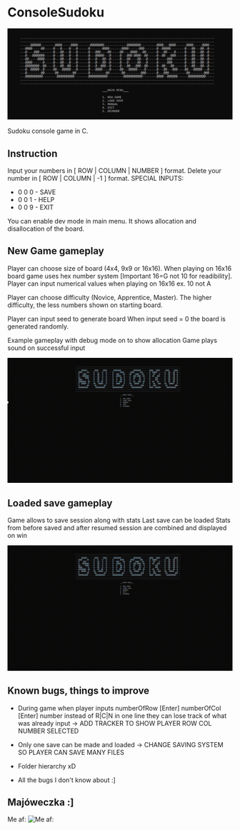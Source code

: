 # ConsoleSudoku
![TitleScreen](gifs/Title.JPG)

Sudoku console game in C.

## Instruction

Input your numbers in [ ROW | COLUMN | NUMBER ] format.
Delete your number in [ ROW | COLUMN | -1 ] format.
SPECIAL INPUTS:
* 0 0 0 - SAVE 
* 0 0 1 - HELP
* 0 0 9 - EXIT


You can enable dev mode in main menu. It shows allocation and disallocation of the board.


## New Game gameplay

Player can choose size of board (4x4, 9x9 or 16x16).
When playing on 16x16 board game uses hex number system [Important 16=G not 10 for readibility].
Player can input numerical values when playing on 16x16 ex. 10 not A

Player can choose difficulty (Novice, Apprentice, Master).
The higher difficulty, the less numbers shown on starting board.

Player can input seed to generate board
When input seed = 0 the board is generated randomly.

Example gameplay with debug mode on to show allocation
Game plays sound on successful input

![Gameplay](gifs/Sudoku_Gameplay.gif)

## Loaded save gameplay
Game allows to save session along with stats
Last save can be loaded 
Stats from before saved and after 
resumed session are combined and displayed on win

![Load](gifs/Sudoku_Loading.gif)

## Known bugs, things to improve

* During game when player inputs numberOfRow [Enter] numberOfCol [Enter] number instead of R|C|N in one line
they can lose track of what was already input
	-> ADD TRACKER TO SHOW PLAYER ROW COL NUMBER SELECTED

* Only one save can be made and loaded
	-> CHANGE SAVING SYSTEM SO PLAYER CAN SAVE MANY FILES

* Folder hierarchy xD

* All the bugs I don't know about :]


## Majóweczka :]

Me af: 
![Me af:](gifs/Meme.gif)
